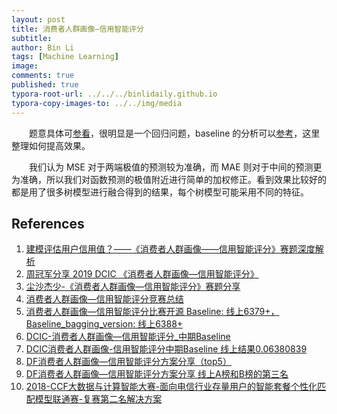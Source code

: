 ```yaml
---
layout: post
title: 消费者人群画像—信用智能评分
subtitle:
author: Bin Li
tags: [Machine Learning]
image: 
comments: true
published: true
typora-root-url: ../../../binlidaily.github.io
typora-copy-images-to: ../../img/media
---
```


　　题意具体可[参看](https://www.datafountain.cn/competitions/337/details)，很明显是一个回归问题，baseline 的分析可以[参考](https://github.com/binlidaily/competitions/blob/master/datafountain/2019DF-workflow_baseline.ipynb)，这里整理如何提高效果。

　　我们认为 MSE 对于两端极值的预测较为准确，而 MAE 则对于中间的预测更为准确，所以我们对函数预测的极值附近进行简单的加权修正。看到效果比较好的都是用了很多树模型进行融合得到的结果，每个树模型可能采用不同的特征。





## References
1. [建模评估用户信用值？——《消费者人群画像——信用智能评分》赛题深度解析](https://mp.weixin.qq.com/s/JnLhByXMVgChYjMggSTVWg)
2. [周冠军分享 2019 DCIC 《消费者人群画像—信用智能评分》](https://mp.weixin.qq.com/s/y_YwBJ5D8WCj2BPXRxrRxg)
3. [尘沙杰少-《消费者人群画像—信用智能评分》赛题分享](https://mp.weixin.qq.com/s?__biz=MzI5ODQxMTk5MQ==&mid=2247485727&idx=2&sn=411ac0329bdae3b5475e49d9af11b67f&chksm=eca77ba7dbd0f2b1fe5bd209f153f3797fc24093cebdeed0f292fd6c090bb36d9ef40991caf2&mpshare=1&scene=23&srcid=0227CpGIrhXsICJifSej0A3v#rd)
4. [消费者人群画像—信用智能评分竞赛总结](https://zhuanlan.zhihu.com/p/58020980)
5. [消费者人群画像—信用智能评分比赛开源 Baseline: 线上6379+，Baseline_bagging_version: 线上6388+](https://github.com/wangvenn/Credit-Scoring-Regression)
6. [DCIC-消费者人群画像—信用智能评分_中期Baseline](https://zhuanlan.zhihu.com/p/57910316)
7. [DCIC消费者人群画像-信用智能评分中期Baseline 线上结果0.06380839](https://github.com/renxingkai/Credit_Score_Baseline)
8. [DF消费者人群画像—信用智能评分方案分享（top5）](https://zhuanlan.zhihu.com/p/62291067)
9. [DF消费者人群画像—信用智能评分方案分享 线上A榜和B榜的第三名](https://github.com/lzy23/DCIC-Group-Image-of-Consumers-----Intelligent-Scoring-of-Credits)
10. [2018-CCF大数据与计算智能大赛-面向电信行业存量用户的智能套餐个性化匹配模型联通赛-复赛第二名解决方案](https://github.com/PandasCute/2018-CCF-BDCI-China-Unicom-Research-Institute-top2)